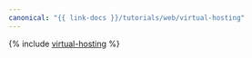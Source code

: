 ```yaml
---
canonical: "{{ link-docs }}/tutorials/web/virtual-hosting"
---
```


{% include [virtual-hosting](../../_tutorials/applied/virtual-hosting.md) %}